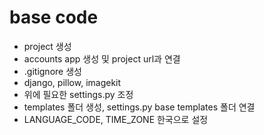 # base code
- project 생성
- accounts app 생성 및 project url과 연결
- .gitignore 생성
- django, pillow, imagekit
- 위에 필요한 settings.py 조정
- templates 폴더 생성, settings.py base templates 폴더 연결
- LANGUAGE_CODE, TIME_ZONE 한국으로 설정
